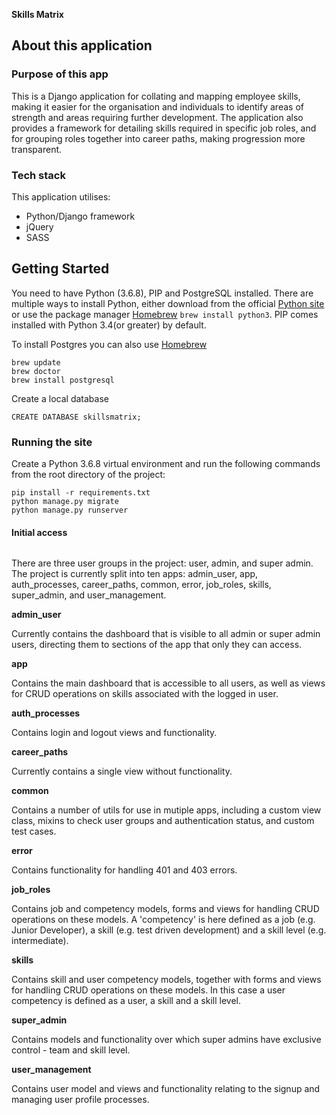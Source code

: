 **Skills Matrix**

## About this application

### Purpose of this app

This is a Django application for collating and mapping employee skills, making it easier for the organisation and individuals to identify areas of strength and areas requiring further development.  The application also provides a framework for detailing skills required in specific job roles, and for grouping roles together into career paths, making progression more transparent.

### Tech stack

This application utilises:

- Python/Django framework
- jQuery
- SASS

## Getting Started

You need to have Python (3.6.8), PIP and PostgreSQL installed. There are multiple ways to install Python, either download from the official [Python site](https://www.python.org/downloads/) or use the package manager [Homebrew](https://brew.sh/) `brew install python3`. PIP comes installed with Python 3.4(or greater) by default.

To install Postgres you can also use [Homebrew](https://brew.sh/)

```
brew update
brew doctor
brew install postgresql
```

Create a local database

```
CREATE DATABASE skillsmatrix;
```

### Running the site

Create a Python 3.6.8 virtual environment and run the following commands from the root directory of the project:

```
pip install -r requirements.txt
python manage.py migrate
python manage.py runserver
```

#### Initial access



```

```

There are three user groups in the project: user, admin, and super admin.  The project is currently split into ten apps: admin_user, app, auth_processes, career_paths, common, error, job_roles, skills, super_admin, and user_management.

**admin_user**

Currently contains the dashboard that is visible to all admin or super admin users, directing them to sections of the app that only they can access.

**app**

Contains the main dashboard that is accessible to all users, as well as views for CRUD operations on skills associated with the logged in user.

**auth_processes**

Contains login and logout views and functionality.

**career_paths**

Currently contains a single view without functionality.

**common**

Contains a number of utils for use in mutiple apps, including a custom view class, mixins to check user groups and authentication status, and custom test cases.

**error**

Contains functionality for handling 401 and 403 errors.

**job_roles**

Contains job and competency models, forms and views for handling CRUD operations on these models.  A 'competency' is here defined as a job (e.g. Junior Developer), a skill (e.g. test driven development) and a skill level (e.g. intermediate).

**skills**

Contains skill and user competency models, together with forms and views for handling CRUD operations on these models.  In this case a user competency is defined as a user, a skill and a skill level.

**super_admin**

Contains models and functionality over which super admins have exclusive control - team and skill level.

**user_management**

Contains user model and views and functionality relating to the signup and managing user profile processes.